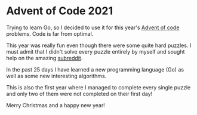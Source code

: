 # Advent of Code 2021

Trying to learn Go, so I decided to use it for this year's [Advent of code](https://adventofcode.com/) problems. Code is far from optimal.

This year was really fun even though there were some quite hard puzzles.
I must admit that I didn't solve every puzzle entirely by myself and sought help on the amazing [subreddit](https://www.reddit.com/r/adventofcode/).

In the past 25 days I have learned a new programming language (Go) as well as some new interesting algorithms.

This is also the first year where I managed to complete every single puzzle and only two of them were not completed on their first day!

Merry Christmas and a happy new year!